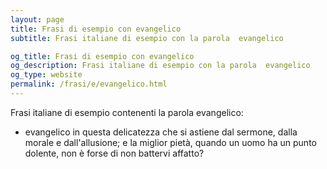 ```yaml
---
layout: page
title: Frasi di esempio con evangelico 
subtitle: Frasi italiane di esempio con la parola  evangelico

og_title: Frasi di esempio con evangelico 
og_description: Frasi italiane di esempio con la parola  evangelico
og_type: website
permalink: /frasi/e/evangelico.html
---
```


Frasi italiane di esempio contenenti la parola evangelico:


- evangelico in questa delicatezza che si astiene dal sermone, dalla morale e dall'allusione; e la miglior pietà, quando un uomo ha un punto dolente, non è forse di non battervi affatto?
